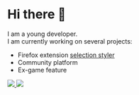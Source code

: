 # Hi there 👋

I am a young developer. <br/>
I am currently working on several projects: 
* Firefox extension <a href="https://github.com/Pythack/Selection-customizer">selection styler</a>
* Community platform
* Ex-game feature
<a href="https://github.com/Pythack">
  <img src="https://github-readme-stats.vercel.app/api?username=Pythack&show_icons=true&theme=tokyonight">
</a>
<a href="https://github.com/Pythack">
  <img src="https://github-readme-stats.vercel.app/api/top-langs/?username=Pythack&theme=tokyonight">
</a>
